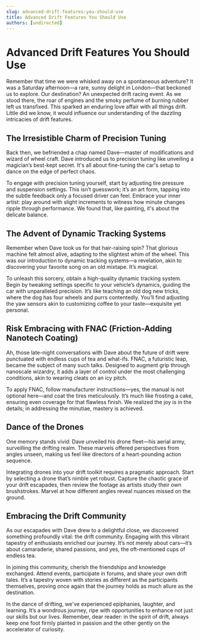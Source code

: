 ```yaml
---
slug: advanced-drift-features-you-should-use
title: Advanced Drift Features You Should Use
authors: [undirected]
---
```


# Advanced Drift Features You Should Use

Remember that time we were whisked away on a spontaneous adventure? It was a Saturday afternoon—a rare, sunny delight in London—that beckoned us to explore. Our destination? An unexpected drift racing event. As we stood there, the roar of engines and the smoky perfume of burning rubber left us transfixed. This sparked an enduring love affair with all things drift. Little did we know, it would influence our understanding of the dazzling intricacies of drift features.

## The Irresistible Charm of Precision Tuning

Back then, we befriended a chap named Dave—master of modifications and wizard of wheel craft. Dave introduced us to precision tuning like unveiling a magician’s best-kept secret. It's all about fine-tuning the car's setup to dance on the edge of perfect chaos.

To engage with precision tuning yourself, start by adjusting tire pressure and suspension settings. This isn’t guesswork; it’s an art form, tapping into the subtle feedback only a focused driver can feel. Embrace your inner artist: play around with slight increments to witness how minute changes ripple through performance. We found that, like painting, it's about the delicate balance.

## The Advent of Dynamic Tracking Systems

Remember when Dave took us for that hair-raising spin? That glorious machine felt almost alive, adapting to the slightest whim of the wheel. This was our introduction to dynamic tracking systems—a revelation, akin to discovering your favorite song on an old mixtape. It’s magical.

To unleash this sorcery, obtain a high-quality dynamic tracking system. Begin by tweaking settings specific to your vehicle’s dynamics, guiding the car with unparalleled precision. It’s like teaching an old dog new tricks, where the dog has four wheels and purrs contentedly. You’ll find adjusting the yaw sensors akin to customizing coffee to your taste—exquisite yet personal.

## Risk Embracing with FNAC (Friction-Adding Nanotech Coating)

Ah, those late-night conversations with Dave about the future of drift were punctuated with endless cups of tea and what-ifs. FNAC, a futuristic leap, became the subject of many such talks. Designed to augment grip through nanoscale wizardry, it adds a layer of control under the most challenging conditions, akin to wearing cleats on an icy pitch.

To apply FNAC, follow manufacturer instructions—yes, the manual is not optional here—and coat the tires meticulously. It’s much like frosting a cake, ensuring even coverage for that flawless finish. We realized the joy is in the details; in addressing the minutiae, mastery is achieved.

## Dance of the Drones

One memory stands vivid: Dave unveiled his drone fleet—his aerial army, surveilling the drifting realm. These marvels offered perspectives from angles unseen, making us feel like directors of a heart-pounding action sequence.

Integrating drones into your drift toolkit requires a pragmatic approach. Start by selecting a drone that’s nimble yet robust. Capture the chaotic grace of your drift escapades, then review the footage as artists study their own brushstrokes. Marvel at how different angles reveal nuances missed on the ground.

## Embracing the Drift Community

As our escapades with Dave drew to a delightful close, we discovered something profoundly vital: the drift community. Engaging with this vibrant tapestry of enthusiasts enriched our journey. It’s not merely about cars—it’s about camaraderie, shared passions, and yes, the oft-mentioned cups of endless tea.

In joining this community, cherish the friendships and knowledge exchanged. Attend events, participate in forums, and share your own drift tales. It’s a tapestry woven with stories as different as the participants themselves, proving once again that the journey holds as much allure as the destination.

In the dance of drifting, we've experienced epiphanies, laughter, and learning. It’s a wondrous journey, ripe with opportunities to enhance not just our skills but our lives. Remember, dear reader: in the spirit of drift, always keep one foot firmly planted in passion and the other gently on the accelerator of curiosity.